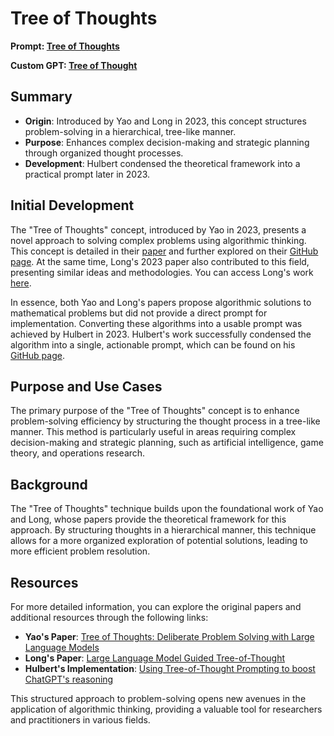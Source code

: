 # Tree of Thoughts
**Prompt: [Tree of Thoughts](https://github.com/zielperson/AI-whispers/blob/master/TreeOfThought/system.md)**

**Custom GPT: [Tree of Thought](https://chatgpt.com/g/g-E2C1jdbCu-tree-of-thought)**
## Summary

- **Origin**: Introduced by Yao and Long in 2023, this concept structures problem-solving in a hierarchical, tree-like manner.
- **Purpose**: Enhances complex decision-making and strategic planning through organized thought processes.
- **Development**: Hulbert condensed the theoretical framework into a practical prompt later in 2023.

## Initial Development
The "Tree of Thoughts" concept, introduced by Yao in 2023, presents a novel approach to solving complex problems using algorithmic thinking. This concept is detailed in their [paper](https://arxiv.org/abs/2305.10601) and further explored on their [GitHub page](https://github.com/princeton-nlp/tree-of-thought-llm). At the same time, Long's 2023 paper also contributed to this field, presenting similar ideas and methodologies. You can access Long's work [here](https://arxiv.org/abs/2305.08291).

In essence, both Yao and Long's papers propose algorithmic solutions to mathematical problems but did not provide a direct prompt for implementation. Converting these algorithms into a usable prompt was achieved by Hulbert in 2023. Hulbert's work successfully condensed the algorithm into a single, actionable prompt, which can be found on his [GitHub page](https://github.com/dave1010/tree-of-thought-prompting).

## Purpose and Use Cases

The primary purpose of the "Tree of Thoughts" concept is to enhance problem-solving efficiency by structuring the thought process in a tree-like manner. This method is particularly useful in areas requiring complex decision-making and strategic planning, such as artificial intelligence, game theory, and operations research.

## Background

The "Tree of Thoughts" technique builds upon the foundational work of Yao and Long, whose papers provide the theoretical framework for this approach. By structuring thoughts in a hierarchical manner, this technique allows for a more organized exploration of potential solutions, leading to more efficient problem resolution.

## Resources
For more detailed information, you can explore the original papers and additional resources through the following links:
- **Yao's Paper**: [Tree of Thoughts: Deliberate Problem Solving with Large Language Models](https://arxiv.org/abs/2305.10601)
- **Long's Paper**: [Large Language Model Guided Tree-of-Thought](https://arxiv.org/abs/2305.08291)
- **Hulbert's Implementation**: [Using Tree-of-Thought Prompting to boost ChatGPT's reasoning](https://github.com/dave1010/tree-of-thought-prompting)

This structured approach to problem-solving opens new avenues in the application of algorithmic thinking, providing a valuable tool for researchers and practitioners in various fields.
